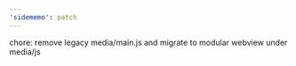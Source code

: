 ```yaml
---
'sidememo': patch
---
```


chore: remove legacy media/main.js and migrate to modular webview under media/js

